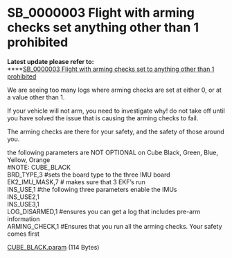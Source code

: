 # SB\_0000003 Flight with arming checks set anything other than 1 prohibited

**Latest update please refer to:**\
****[SB\_0000003 Flight with arming checks set to anything other than 1 prohibited](https://discuss.cubepilot.org/t/sb-0000003-flight-with-arming-checks-set-to-anything-other-than-1-prohibited/857)

We are seeing too many logs where arming checks are set at either 0, or at a value other than 1.

If your vehicle will not arm, you need to investigate why! do not take off until you have solved the issue that is causing the arming checks to fail.

The arming checks are there for your safety, and the safety of those around you.

the following parameters are NOT OPTIONAL on Cube Black, Green, Blue, Yellow, Orange\
\#NOTE: CUBE_BLACK\
BRD_TYPE,3 #sets the board type to the three IMU board\
EK2\_IMU_MASK,7 # makes sure that 3 EKF’s run\
INS_USE,1 #the following three parameters enable the IMUs\
INS_USE2,1\
INS_USE3,1\
LOG_DISARMED,1 #ensures you can get a log that includes pre-arm information\
ARMING_CHECK,1 #Ensures that you run all the arming checks. Your safety comes first

[CUBE_BLACK.param](https://discuss.cubepilot.org/uploads/default/original/1X/a70e1ea4cd6ad8cf37436a06cb709a3308c8894a.param) (114 Bytes)
